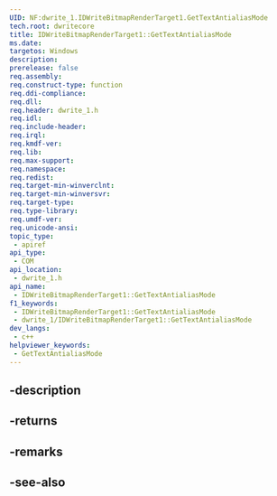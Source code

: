 ```yaml
---
UID: NF:dwrite_1.IDWriteBitmapRenderTarget1.GetTextAntialiasMode
tech.root: dwritecore
title: IDWriteBitmapRenderTarget1::GetTextAntialiasMode
ms.date: 
targetos: Windows
description: 
prerelease: false
req.assembly: 
req.construct-type: function
req.ddi-compliance: 
req.dll: 
req.header: dwrite_1.h
req.idl: 
req.include-header: 
req.irql: 
req.kmdf-ver: 
req.lib: 
req.max-support: 
req.namespace: 
req.redist: 
req.target-min-winverclnt: 
req.target-min-winversvr: 
req.target-type: 
req.type-library: 
req.umdf-ver: 
req.unicode-ansi: 
topic_type:
 - apiref
api_type:
 - COM
api_location:
 - dwrite_1.h
api_name:
 - IDWriteBitmapRenderTarget1::GetTextAntialiasMode
f1_keywords:
 - IDWriteBitmapRenderTarget1::GetTextAntialiasMode
 - dwrite_1/IDWriteBitmapRenderTarget1::GetTextAntialiasMode
dev_langs:
 - c++
helpviewer_keywords:
 - GetTextAntialiasMode
---
```


## -description

## -returns

## -remarks

## -see-also

